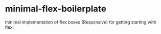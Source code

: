 # minimal-flex-boilerplate
minimal implementation of flex boxes (Responsive) for getting starting with flex.
